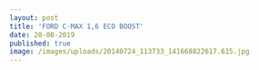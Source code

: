 ```yaml
---
layout: post
title: 'FORD C-MAX 1,6 ECO BOOST'
date: 20-08-2019
published: true
image: /images/uploads/20140724_113733_141668822617.615.jpg
---
```


